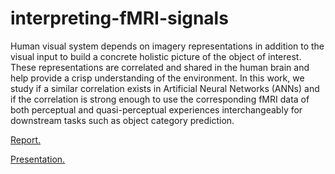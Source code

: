 # interpreting-fMRI-signals
Human visual system depends on imagery representations in addition to the visual
input to build a concrete holistic picture of the object of interest. These
representations are correlated and shared in the human brain and help provide
a crisp understanding of the environment. In this work, we study if a similar
correlation exists in Artificial Neural Networks (ANNs) and if the correlation
is strong enough to use the corresponding fMRI data of both perceptual and
quasi-perceptual experiences interchangeably for downstream tasks such as object
category prediction.

[Report.](https://github.com/mirzaabdulwahab1612/interpreting-fMRI-signals/blob/main/Interpret-fMRI-Report.pdf)

[Presentation.](https://github.com/mirzaabdulwahab1612/interpreting-fMRI-signals/blob/main/Interpret-fMRI-presentation.pdf)

